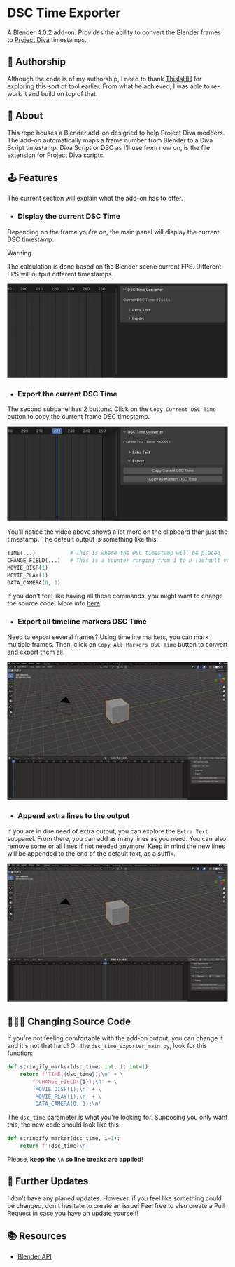 # **DSC Time Exporter**
A Blender 4.0.2 add-on. Provides the ability to convert the Blender frames to [Project Diva](https://store.steampowered.com/app/1761390/Hatsune_Miku_Project_DIVA_Mega_Mix/) timestamps.

## 📝 **Authorship**
Although the code is of my authorship, I need to thank [ThisIsHH](https://github.com/ThisIsHH) for exploring this sort of tool earlier. From what he achieved, I was able to re-work it and build on top of that.

## 📒 **About**
This repo houses a Blender add-on designed to help Project Diva modders. The add-on automatically maps a frame number from Blender to a Diva Script timestamp. Diva Script or DSC as I'll use from now on, is the file extension for Project Diva scripts.

## 🕹️ **Features**
The current section will explain what the add-on has to offer.

- ### **Display the current DSC Time**
Depending on the frame you're on, the main panel will display the current DSC timestamp. 

> [!WARNING]
> The calculation is done based on the Blender scene current FPS. Different FPS will output different timestamps.

<div align=center>
	<img src="gifs/dsc_time_demo.gif">
</div>

- ### **Export the current DSC Time**
The second subpanel has 2 buttons. Click on the `Copy Current DSC Time` button to copy the current frame DSC timestamp.

<div align=center>
	<img src="gifs/copy_current_dsc_time.gif">
</div>

You'll notice the video above shows a lot more on the clipboard than just the timestamp. The default output is something like this:

```py
TIME(...) 			# This is where the DSC timestamp will be placed
CHANGE_FIELD(...)	# This is a counter ranging from 1 to n (default value is 1)
MOVIE_DISP(1)
MOVIE_PLAY(1)
DATA_CAMERA(0, 1)
```

If you don't feel like having all these commands, you might want to change the source code. More info [here](#👨🏻‍💻-changing-source-code).

- ### **Export all timeline markers DSC Time**
Need to export several frames? Using timeline markers, you can mark multiple frames. Then, click on `Copy All Markers DSC Time` button to convert and export them all.

<div align=center>
	<img src="gifs/convert_all_markers.gif">
</div>

- ### **Append extra lines to the output**
If you are in dire need of extra output, you can explore the `Extra Text` subpanel. From there, you can add as many lines as you need. You can also remove some or all lines if not needed anymore. Keep in mind the new lines will be appended to the end of the default text, as a suffix.

<div align=center>
	<img src="gifs/extra_lines_demo.gif" >
</div>

## 👨🏻‍💻 **Changing Source Code**
If you're not feeling comfortable with the add-on output, you can change it and it's not that hard! On the `dsc_time_exporter_main.py`, look for this function:

```py
def stringify_marker(dsc_time: int, i: int=1):
	return f'TIME({dsc_time});\n' + \
		f'CHANGE_FIELD({i});\n' + \
		'MOVIE_DISP(1);\n' + \
		'MOVIE_PLAY(1);\n' + \
		'DATA_CAMERA(0, 1);\n'
```

The `dsc_time` parameter is what you're looking for. Supposing you only want this, the new code should look like this:

```py
def stringify_marker(dsc_time, i=1):
	return f'{dsc_time}\n'
```

Please, **keep the** `\n` **so line breaks are applied**!

## 🔁 **Further Updates**
I don't have any planed updates. However, if you feel like something could be changed, don't hesitate to create an issue! Feel free to also create a Pull Request in case you have an update yourself!

## 📚 **Resources**
- [Blender API](https://docs.blender.org/api/current/index.html)
